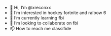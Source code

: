 - 👋 Hi, I’m @xreconxx
- 👀 I’m interested in hockey fortnite and raibow 6
- 🌱 I’m currently learning fbi
- 💞️ I’m looking to collaborate on fbi
- 📫 How to reach me classifide

<!---
xreconxx/xreconxx is a ✨ special ✨ repository because its `README.md` (this file) appears on your GitHub profile.
You can click the Preview link to take a look at your changes.
--->
